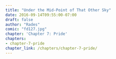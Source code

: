```yaml
---
title: "Under the Mid-Point of That Other Sky"
date: 2016-09-14T09:55:00-07:00
draft: false
author: "Rades"
comic: "fd127.jpg"
chapter: 'Chapter 7: Pride'
chapters:
- chapter-7-pride
chapter_link: /chapters/chapter-7-pride/
---
```

